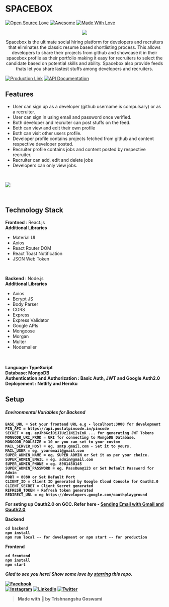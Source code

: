 # SPACEBOX
[![Open Source Love](https://badges.frapsoft.com/os/v2/open-source.svg?v=103)](https://github.com/tsgoswami)
[![Awesome](https://cdn.rawgit.com/sindresorhus/awesome/d7305f38d29fed78fa85652e3a63e154dd8e8829/media/badge.svg)](https://github.com/tsgoswami) 
[![Made With Love](https://img.shields.io/badge/Made%20With-Love-blue.svg)](https://github.com/tsgoswami)


<p align="center">
  <img src="https://res.cloudinary.com/dui3gfpuj/image/upload/v1632059351/LOGO_euivcl.png" />
</p>

<p align="center">
Spacebox is the ultimate social hiring platform for developers and recruiters that eliminates the classic resume based shortlisting process. This allows developers to share their projects from github and showcase it in their spacebox profile as their portfolio making it easy for recruiters to select the candidate based on potential skills and ability. Spacebox also provide feeds thats let you share lastest stuffs among developers and recruiters.
</p>


[![Production Link](https://img.shields.io/badge/Production%20-Link-success?style=for-the-badge&logo=appveyor)](https://spacebox-ts.netlify.app/)
[![API Documentation](https://img.shields.io/badge/API%20-Documentation-informational?style=for-the-badge&logo=appveyor)](https://documenter.getpostman.com/view/11794310/UUxtDVoj)  


## Features
- User can sign up as a developer (github username is compulsary) or as a recruiter.
- User can sign in using email and password once verified.
- Both developer and recruiter can post stuffs on the feed.
- Both can view and edit their own profile
- Both can visit other users profile.
- Developer profile contains projects fetched from github and content respective developer posted.
- Recruiter profile contains jobs and content posted by respective recruiter. 
- Recruiter can add, edit and delete jobs
- Developers can only view jobs.
<br>
<p>
<img src="https://res.cloudinary.com/dui3gfpuj/image/upload/v1632065769/Screenshot_2021-09-19_205733_nes0r7.jpg">
</p>
<br>

## Technology Stack
<b>Frontned</b> : React.js
<br>
<b>Additional Libraries</b>
 - Material UI
 - Axios
 - React Router DOM
 - React Toast Notification
 -  JSON Web Token
<br>

<b>Backend</b> : Node.js
<br>
<b>Additional Libraries</b>
  - Axios
  - Bcrypt JS
  - Body Parser
  - CORS
  - Express
  - Express Validator
  - Google APIs
  - Mongoose
  - Morgan
  - Multer
  - Nodemailer
<br>
<br>
<b>Language<b>: TypeScript
<br>
<b>Database: MongoDB</b>
<br>  
<b>Authentication and Authorization<b> : Basic Auth, JWT and  Google Auth2.0
<br>
<b>Deployement</b> : Netlify and Heroku
<br>




## Setup
##### Environmental Variables for Backend
```
BASE_URL = Set your frontend URL e.g - localhost:3000 for development
PIN_API = https://api.postalpincode.in/pincode
SECRET = eg. eyJhbGciOiJIUzI1NiIsInR ... for generating JWT Tokens
MONGODB_URI_PROD = URI for connecting to MongoDB Database.
MONGODB_POOLSIZE = 10 or you can set to your custom
MAIL_SERVER_HOST = eg. smtp.gmail.com - Set it to yours.
MAIL_USER = eg. youremail@gmail.com 
SUPER_ADMIN_NAME = eg. SUPER ADMIN or Set it as per your choice.
SUPER_ADMIN_EMAIL = eg. admin@gmail.com 
SUPER_ADMIN_PHONE = eg. 8981430145
SUPER_ADMIN_PASSWORD = eg. PassDum@123 or Set Default Password for Admin
PORT = 8080 or Set Default Port
CLIENT_ID = Client ID generated by Google Cloud Console for Oauth2.0
CLIENT_SECRET = Client Secret generated
REFRESH_TOKEN = Refresh token generated
REDIRECT_URL = eg https://developers.google.com/oauthplayground 
```
For seting up Oauth2.0 on GCC. Refer here - [Sending Email with Gmail and Oauth2.0]

Backend
```
cd backend
npm install
npm run local -- for development or npm start -- for production
```
Frontend
```
cd frontend
npm install
npm start
```
  
 ***Glad to see you here! Show some love by [starring](https://github.com/tsgoswami/Wincorona) this repo.***

[![Facebook](https://img.shields.io/static/v1.svg?label=follow&message=@tsgoswami&color=black&logo=facebook&style=flat&logoColor=white&colorA=blue)](https://www.facebook.com/trishnangshu.goswami/)  
[![Instagram](https://img.shields.io/static/v1.svg?label=follow&message=@tsgoswami&color=black&logo=instagram&style=flat&logoColor=white&colorA=blue)](https://www.instagram.com/letstalkcs/) 
[![LinkedIn](https://img.shields.io/static/v1.svg?label=connect&message=@tsgoswami&color=black&logo=linkedin&style=flat&logoColor=white&colorA=blue)](https://www.linkedin.com/in/trishnangshugoswami/) 
[![Twitter](https://img.shields.io/static/v1.svg?label=connect&message=@tsgoswami&color=black&logo=twitter&style=flat&logoColor=white&colorA=blue)](https://twitter.com/ts_goswami)

> Made with 🖤 by Trishnangshu Goswami

[Sending Email with Gmail and Oauth2.0]: https://medium.com/@nickroach_50526/sending-emails-with-node-js-using-smtp-gmail-and-oauth2-316fe9c790a1

[API Documentation]: https://documenter.getpostman.com/view/11794310/UUxtDVoj
[Live URL]: https://heuristic-hugle-cf67ea.netlify.app/#/
